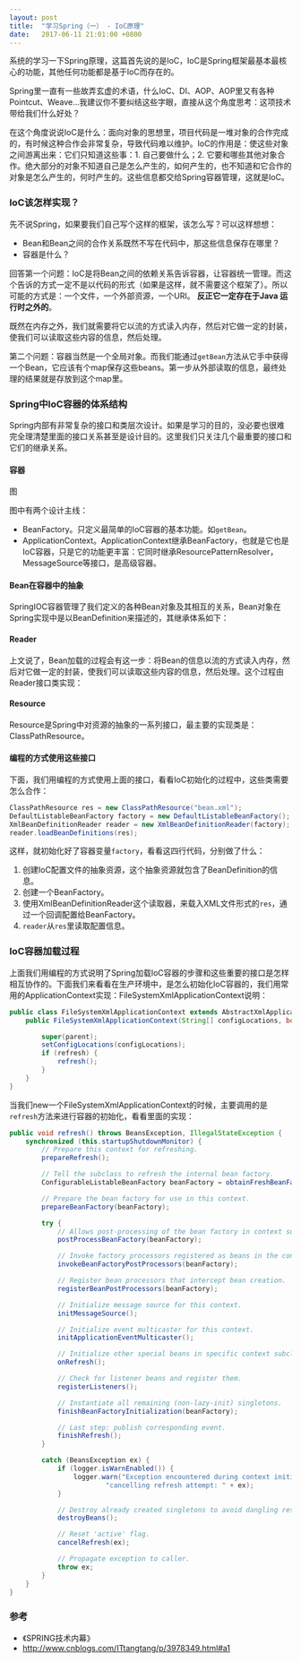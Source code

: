 ```yaml
---
layout: post
title:  "学习Spring（一） - IoC原理"
date:   2017-06-11 21:01:00 +0800
---
```


系统的学习一下Spring原理，这篇首先说的是IoC，IoC是Spring框架最基本最核心的功能，其他任何功能都是基于IoC而存在的。

Spring里一直有一些故弄玄虚的术语，什么IoC、DI、AOP、AOP里又有各种Pointcut、Weave...我建议你不要纠结这些字眼，直接从这个角度思考：这项技术带给我们什么好处？

在这个角度说说IoC是什么：面向对象的思想里，项目代码是一堆对象的合作完成的，有时候这种合作会非常复杂，导致代码难以维护。IoC的作用是：使这些对象之间游离出来：它们只知道这些事：1. 自己要做什么；2. 它要和哪些其他对象合作。绝大部分的对象不知道自己是怎么产生的，如何产生的，也不知道和它合作的对象是怎么产生的，何时产生的。这些信息都交给Spring容器管理，这就是IoC。

### IoC该怎样实现？

先不说Spring，如果要我们自己写个这样的框架，该怎么写？可以这样想想：

- Bean和Bean之间的合作关系既然不写在代码中，那这些信息保存在哪里？
- 容器是什么？

回答第一个问题：IoC是将Bean之间的依赖关系告诉容器，让容器统一管理。而这个告诉的方式一定不是以代码的形式（如果是这样，就不需要这个框架了）。所以可能的方式是：一个文件，一个外部资源，一个URI。 **反正它一定存在于Java 运行时之外的**。

既然在内存之外，我们就需要将它以流的方式读入内存，然后对它做一定的封装，使我们可以读取这些内容的信息，然后处理。

第二个问题：容器当然是一个全局对象。而我们能通过`getBean`方法从它手中获得一个Bean，它应该有个map保存这些beans。第一步从外部读取的信息，最终处理的结果就是存放到这个map里。

### Spring中IoC容器的体系结构

Spring内部有非常复杂的接口和类层次设计。如果是学习的目的，没必要也很难完全理清楚里面的接口关系甚至是设计目的。这里我们只关注几个最重要的接口和它们的继承关系。

#### 容器

图

图中有两个设计主线：

- BeanFactory。只定义最简单的IoC容器的基本功能。如`getBean`。
- ApplicationContext。ApplicationContext继承BeanFactory，也就是它也是IoC容器，只是它的功能更丰富：它同时继承ResourcePatternResolver，MessageSource等接口，是高级容器。

#### Bean在容器中的抽象

SpringIOC容器管理了我们定义的各种Bean对象及其相互的关系，Bean对象在Spring实现中是以BeanDefinition来描述的，其继承体系如下：

#### Reader

上文说了，Bean加载的过程会有这一步：将Bean的信息以流的方式读入内存，然后对它做一定的封装，使我们可以读取这些内容的信息，然后处理。这个过程由Reader接口类实现：

#### Resource

Resource是Spring中对资源的抽象的一系列接口，最主要的实现类是：ClassPathResource。

#### 编程的方式使用这些接口

下面，我们用编程的方式使用上面的接口，看看IoC初始化的过程中，这些类需要怎么合作：

~~~ Java
ClassPathResource res = new ClassPathResource("bean.xml");
DefaultListableBeanFactory factory = new DefaultListableBeanFactory();
XmlBeanDefinitionReader reader = new XmlBeanDefinitionReader(factory);
reader.loadBeanDefinitions(res);
~~~

这样，就初始化好了容器变量`factory`，看看这四行代码，分别做了什么：

1. 创建IoC配置文件的抽象资源，这个抽象资源就包含了BeanDefinition的信息。
2. 创建一个BeanFactory。
3. 使用XmlBeanDefinitionReader这个读取器，来载入XML文件形式的`res`，通过一个回调配置给BeanFactory。
4. `reader`从`res`里读取配置信息。

### IoC容器加载过程

上面我们用编程的方式说明了Spring加载IoC容器的步骤和这些重要的接口是怎样相互协作的。下面我们来看看在生产环境中，是怎么初始化IoC容器的，我们用常用的ApplicationContext实现：FileSystemXmlApplicationContext说明：

~~~ Java
public class FileSystemXmlApplicationContext extends AbstractXmlApplicationContext {
    public FileSystemXmlApplicationContext(String[] configLocations, boolean refresh, ApplicationContext parent) throws BeansException {

        super(parent);
        setConfigLocations(configLocations);
        if (refresh) {
            refresh();
        }
    }
}
~~~

当我们new一个FileSystemXmlApplicationContext的时候，主要调用的是`refresh`方法来进行容器的初始化，看看里面的实现：

~~~ java
public void refresh() throws BeansException, IllegalStateException {
    synchronized (this.startupShutdownMonitor) {
        // Prepare this context for refreshing.
        prepareRefresh();

        // Tell the subclass to refresh the internal bean factory.
        ConfigurableListableBeanFactory beanFactory = obtainFreshBeanFactory();

        // Prepare the bean factory for use in this context.
        prepareBeanFactory(beanFactory);

        try {
            // Allows post-processing of the bean factory in context subclasses.
            postProcessBeanFactory(beanFactory);

            // Invoke factory processors registered as beans in the context.
            invokeBeanFactoryPostProcessors(beanFactory);

            // Register bean processors that intercept bean creation.
            registerBeanPostProcessors(beanFactory);

            // Initialize message source for this context.
            initMessageSource();

            // Initialize event multicaster for this context.
            initApplicationEventMulticaster();

            // Initialize other special beans in specific context subclasses.
            onRefresh();

            // Check for listener beans and register them.
            registerListeners();

            // Instantiate all remaining (non-lazy-init) singletons.
            finishBeanFactoryInitialization(beanFactory);

            // Last step: publish corresponding event.
            finishRefresh();
        }

        catch (BeansException ex) {
            if (logger.isWarnEnabled()) {
                logger.warn("Exception encountered during context initialization - " +
                        "cancelling refresh attempt: " + ex);
            }

            // Destroy already created singletons to avoid dangling resources.
            destroyBeans();

            // Reset 'active' flag.
            cancelRefresh(ex);

            // Propagate exception to caller.
            throw ex;
        }
    }
}
~~~




### 参考

- 《SPRING技术内幕》
- http://www.cnblogs.com/ITtangtang/p/3978349.html#a1
